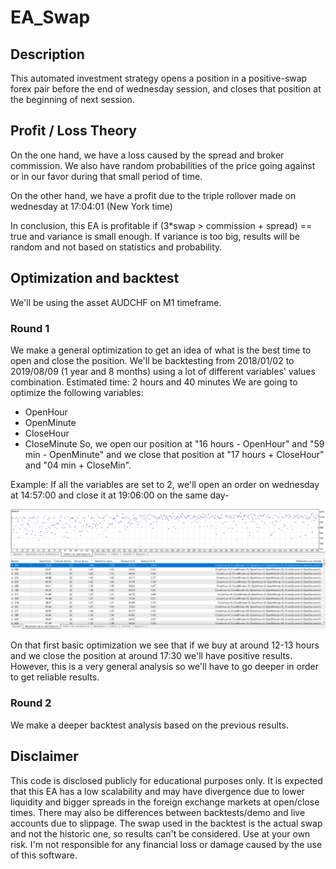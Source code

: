 # EA_Swap

## Description
This automated investment strategy opens a position in a positive-swap forex pair before the end of wednesday session, and closes that position at the beginning of next session.

## Profit / Loss Theory
On the one hand, we have a loss caused by the spread and broker commission. 
We also have random probabilities of the price going against or in our favor during that small period of time.

On the other hand, we have a profit due to the triple rollover made on wednesday at 17:04:01 (New York time)

In conclusion, this EA is profitable if (3*swap > commission + spread) == true and variance is small enough.
If variance is too big, results will be random and not based on statistics and probability.

## Optimization and backtest
We'll be using the asset AUDCHF on M1 timeframe.

### Round 1
We make a general optimization to get an idea of what is the best time to open and close the position.
We'll be backtesting from 2018/01/02 to 2019/08/09 (1 year and 8 months) using a lot of different variables' values combination. Estimated time: 2 hours and 40 minutes
We are going to optimize the following variables:
* OpenHour 
* OpenMinute 
* CloseHour 
* CloseMinute 
So, we open our position at "16 hours - OpenHour" and "59 min - OpenMinute" 
and we close that position at "17 hours + CloseHour" and "04 min + CloseMin".

Example:
If all the variables are set to 2, we'll open an order on wednesday at 14:57:00 and close it at 19:06:00 on the same day-

<p align="left">
  <img src="Screenshots/graph1.PNG" width="1000" title="Graph">  
  <img src="Screenshots/results1.PNG" width="1000" title="Results"> 
</p>
On that first basic optimization we see that if we buy at around 12-13 hours and we close the position at around 17:30 we'll have positive results.
However, this is a very general analysis so we'll have to go deeper in order to get reliable results.

### Round 2
We make a deeper backtest analysis based on the previous results.


## Disclaimer
This code is disclosed publicly for educational purposes only.
It is expected that this EA has a low scalability and may have divergence due to lower liquidity and bigger spreads in the foreign exchange markets at open/close times. There may also be differences between backtests/demo and live accounts due to slippage. The swap used in the backtest is the actual swap and not the historic one, so results can't be considered. 
Use at your own risk. I'm not responsible for any financial loss or damage caused by the use of this software.


